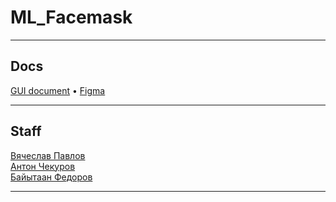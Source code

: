 # <a name="top"></a> ML_Facemask

___

## Docs

[GUI document](https://docs.google.com/document/d/1Pp0UEHhggXUlgy_ndIfyL1WY7aqmA5lxzphq2yW3Px4/edit?usp=sharing)  •  [Figma](https://www.figma.com/file/DR2JT7uljmF84q8dkwrEsQ/Facemask-App-GUI?node-id=9%3A202)

___

## Staff
[Вячеслав Павлов](https://github.com/plenzke)  
[Антон Чекуров](https://github.com/AntonChek)  
[Байытаан Федоров](https://github.com/nutunabe)  

___

